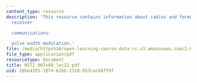 ```yaml
---
content_type: resource
description: 'This resource contains information about radios and format of the radio
  receiver

  communications:

  pulse width modulation.'
file: /media/https%3A/open-learning-course-data-rc.s3.amazonaws.com/2-007-design-and-manufacturing-i-spring-2009/2dbe43551874626b2310937cacb0ff9f_MIT2_007s09_lec22.pdf
file_type: application/pdf
resourcetype: Document
title: MIT2_007s09_lec22.pdf
uid: 2dbe4355-1874-626b-2310-937cacb0ff9f
---
```

